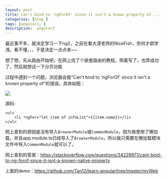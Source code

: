 ```yaml
---
layout: post
title: Can't bind to 'ngForOf' since it isn't a known property of ...
categories: [blog ]
tags: [angular2, ]
description:  angular2
---
```


最近事不多，就决定学习一下ng2，之前在看大漠老师的NiceFish，奈何才疏学浅，看不懂，，，于是决定一点点来~~

想了想，先从路由开始吧，在网上找了个嵌套路由的教程，照着写了，也弄成功了，然后就想试一下分页功能

过程中遇到一个问题，浏览器会报“Can't bind to 'ngForOf' since it isn't a known property of”的错误，具体如图：

<img src="http://ohhuvbasf.bkt.clouddn.com/20171020101858.png" />

源码:

```
<ul>
    <li *ngFor="let item of infoList">{{item.name}}</li>
</ul>
```

网上查到的原因是没有导入```BrowserModule```或```CommonModule```，因为我使用了懒加载，并且app.module.ts已经导入了```BrowserModule```，所以我只需要在懒加载模块文件中导入```CommonModule```就可以了。

网上查到的答案：<https://stackoverflow.com/questions/34228971/cant-bind-to-ng-forof-since-it-isnt-a-known-native-property>

上面的demo：<https://github.com/Tan12/learn-angular/tree/master/myWeb>
